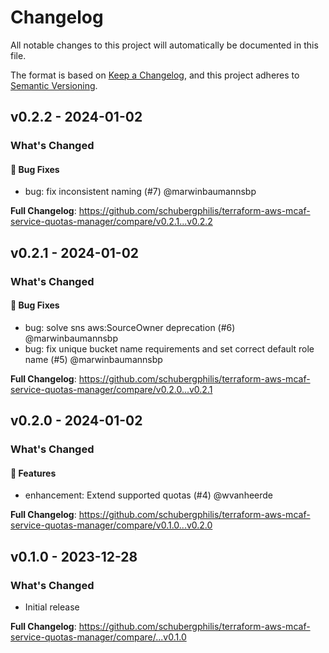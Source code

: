 # Changelog

All notable changes to this project will automatically be documented in this file.

The format is based on [Keep a Changelog](https://keepachangelog.com/en/1.0.0/),
and this project adheres to [Semantic Versioning](https://semver.org/spec/v2.0.0.html).

## v0.2.2 - 2024-01-02

### What's Changed

#### 🐛 Bug Fixes

* bug: fix inconsistent naming (#7) @marwinbaumannsbp

**Full Changelog**: https://github.com/schubergphilis/terraform-aws-mcaf-service-quotas-manager/compare/v0.2.1...v0.2.2

## v0.2.1 - 2024-01-02

### What's Changed

#### 🐛 Bug Fixes

* bug: solve sns aws:SourceOwner deprecation (#6) @marwinbaumannsbp
* bug: fix unique bucket name requirements and set correct default role name (#5) @marwinbaumannsbp

**Full Changelog**: https://github.com/schubergphilis/terraform-aws-mcaf-service-quotas-manager/compare/v0.2.0...v0.2.1

## v0.2.0 - 2024-01-02

### What's Changed

#### 🚀 Features

* enhancement: Extend supported quotas (#4) @wvanheerde

**Full Changelog**: https://github.com/schubergphilis/terraform-aws-mcaf-service-quotas-manager/compare/v0.1.0...v0.2.0

## v0.1.0 - 2023-12-28

### What's Changed

* Initial release

**Full Changelog**: https://github.com/schubergphilis/terraform-aws-mcaf-service-quotas-manager/compare/...v0.1.0
